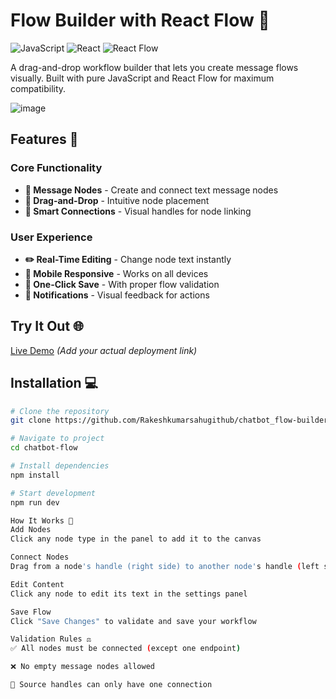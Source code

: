 ﻿# Flow Builder with React Flow 🌊

![JavaScript](https://img.shields.io/badge/JavaScript-F7DF1E?style=for-the-badge&logo=javascript&logoColor=black)
![React](https://img.shields.io/badge/React-20232A?style=for-the-badge&logo=react&logoColor=61DAFB)
![React Flow](https://img.shields.io/badge/React_Flow-38B2AC?style=for-the-badge&logo=react&logoColor=white)

A drag-and-drop workflow builder that lets you create message flows visually. Built with pure JavaScript and React Flow for maximum compatibility.

![image](https://github.com/user-attachments/assets/4ef29c52-e944-4b8f-8ebf-6f811c82465f)


## Features 🚀

### Core Functionality
- **📌 Message Nodes** - Create and connect text message nodes
- **🧩 Drag-and-Drop** - Intuitive node placement
- **🔌 Smart Connections** - Visual handles for node linking

### User Experience
- **✏️ Real-Time Editing** - Change node text instantly
- **📱 Mobile Responsive** - Works on all devices
- **💾 One-Click Save** - With proper flow validation
- **🔔 Notifications** - Visual feedback for actions

## Try It Out 🌐

[Live Demo](https://chatbot-flow-builder-87k7.vercel.app) *(Add your actual deployment link)*

## Installation 💻

```bash
# Clone the repository
git clone https://github.com/Rakeshkumarsahugithub/chatbot_flow-builder.git

# Navigate to project
cd chatbot-flow

# Install dependencies
npm install

# Start development
npm run dev

How It Works 🔧
Add Nodes
Click any node type in the panel to add it to the canvas

Connect Nodes
Drag from a node's handle (right side) to another node's handle (left side)

Edit Content
Click any node to edit its text in the settings panel

Save Flow
Click "Save Changes" to validate and save your workflow

Validation Rules ⚖️
✅ All nodes must be connected (except one endpoint)

❌ No empty message nodes allowed

🔗 Source handles can only have one connection
